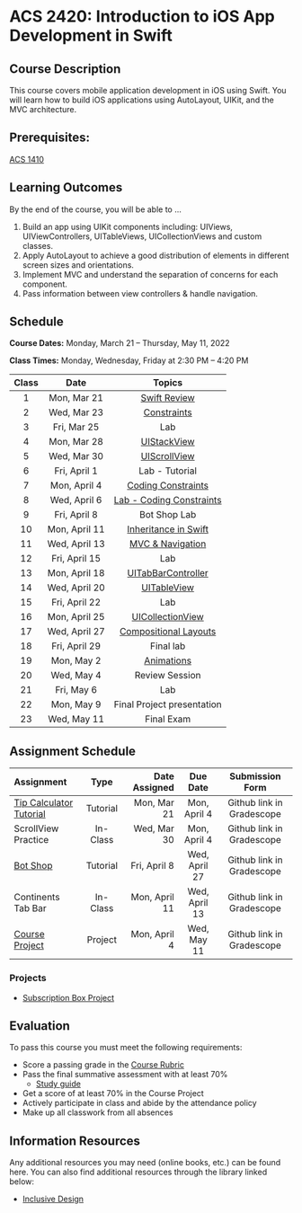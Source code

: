 # ACS 2420: Introduction to iOS App Development in Swift

## Course Description

This course covers mobile application development in iOS using Swift. You will learn how to build iOS applications using AutoLayout, UIKit, and the MVC architecture.

## Prerequisites:

[ACS 1410](https://github.com/Tech-at-DU/ACS-1410-Introduction-to-Swift)

## Learning Outcomes

By the end of the course, you will be able to ...

1. Build an app using UIKit components including: UIViews, UIViewControllers, UITableViews, UICollectionViews and custom classes.
1. Apply AutoLayout to achieve a good distribution of elements in different screen sizes and orientations.
1. Implement MVC and understand the separation of concerns for each component.
1. Pass information between view controllers & handle navigation.

## Schedule

**Course Dates:** Monday, March 21 – Thursday, May 11, 2022

**Class Times:** Monday, Wednesday, Friday at 2:30 PM – 4:20 PM

| Class |     Date     |          Topics            |
|:-----:|:------------:|:--------------------------:|
|  1 |  Mon, Mar 21    | [Swift Review]             |
|  2 |  Wed, Mar 23    | [Constraints]              |
|  3 |  Fri, Mar 25    | Lab                        |
|  4 |  Mon, Mar 28    | [UIStackView]              |
|  5 |  Wed, Mar 30    | [UIScrollView]             |
|  6 |  Fri, April 1   | Lab - Tutorial             |
|  7 |  Mon, April 4   | [Coding Constraints]       |
|  8 |  Wed, April 6   | [Lab - Coding Constraints] |
|  9 |  Fri, April 8   | Bot Shop Lab               |
| 10 |  Mon, April 11  | [Inheritance in Swift]     |
| 11 |  Wed, April 13  | [MVC & Navigation]         |
| 12 |  Fri, April 15  | Lab                        |
| 13 |  Mon, April 18  | [UITabBarController]       |
| 14 |  Wed, April 20  | [UITableView]              |
| 15 |  Fri, April 22  | Lab                        |
| 16 |  Mon, April 25  | [UICollectionView]         |
| 17 |  Wed, April 27  | [Compositional Layouts]    |
| 18 |  Fri, April 29  | Final lab                  |
| 19 |  Mon, May 2     | [Animations]               |
| 20 |  Wed, May 4     | Review Session             |
| 21 |  Fri, May 6     | Lab                        |
| 22 |  Mon, May 9     | Final Project presentation |
| 23 |  Wed, May 11    | Final Exam                 |

[Swift Review]: Lessons/00-Swift-Review/README.md
[Constraints]: Lessons/01-Autolayout/README.md
[UIStackView]: Lessons/01-Autolayout/README.md
[UIScrollView]: Lessons/02-AutoLayout/README.md
[Coding Constraints]: Lessons/03-CodingConstraints/README.md
[Lab - Coding Constraints]: Lessons/Lab-CodingConstraints/README.md
[Inheritance in Swift]: Lessons/04-CustomViews/README.md
[Lab - Custom Views]: Lessons/04-CustomViews/README.md
[MVC & Navigation]: Lessons/05-Intro-to-MVC/README.md
[UITabBarController]: Lessons/09-TabBarController/README.md
[Lab - UITabBarController]: Lessons/09-TabBarController/README.md
[UITableView]: Lessons/06-TableViews/README.md
[Lab - UITableView]: Lessons/06-TableViews/README.md
[UICollectionView]: Lessons/07-CollectionViews/README.md
[Compositional Layouts]: Lessons/08-CompositionalLayouts/README.md
[Animations]: Lessons/10-Animations/README.md

## Assignment Schedule

|    Assignment       | Type     | Date Assigned |   Due Date   |     Submission Form     |
|:--------------------|:--------:|--------------:|:------------:|:-----------------------:|
| [Tip Calculator Tutorial] | Tutorial |  Mon, Mar 21 |  Mon, April 4   | Github link in Gradescope  |
| ScrollView Practice | In-Class |  Wed, Mar 30       |  Mon, April 4   | Github link in Gradescope  |
| [Bot Shop]          | Tutorial |  Fri, April 8      |  Wed, April 27  | Github link in Gradescope  |
| Continents Tab Bar  | In-Class |  Mon, April 11     |  Wed, April 13  | Github link in Gradescope  |
| [Course Project]    | Project  |  Mon, April 4      |  Wed, May 11    | Github link in Gradescope  |

[Tip Calculator Tutorial]: https://github.com/Tech-at-DU/Tip-Calculator-Swift
[Bot Shop]: https://github.com/Tech-at-DU/BotShop-iOS
[Habitual App]: https://github.com/Tech-at-DU/Habitual-Swift4
[Course Project]: Assignments/classProject.md

### Projects

- [Subscription Box Project](Assignments/classProject.md)

## Evaluation

To pass this course you must meet the following requirements:

- Score a passing grade in the [Course Rubric](https://docs.google.com/document/d/1gLRYwJFzJdnkVoCVweombI2LCDxuM7pv4q4atuKPXDg/edit?usp=sharing)
- Pass the final summative assessment with at least 70%
    - [Study guide](StudyGuide.md)
- Get a score of at least 70% in the Course Project
- Actively participate in class and abide by the attendance policy
- Make up all classwork from all absences

##  Information Resources

Any additional resources you may need (online books, etc.) can be found here. You can also find additional resources through the library linked below:

<!-- - [make.sc/library](http://make.sc/library) -->
- [Inclusive Design](https://developer.apple.com/design/human-interface-guidelines/inclusion/overview)

<!-- 
## Make School Course Policies

- [Program Learning Outcomes](https://make.sc/program-learning-outcomes) - What you will achieve after finishing Make School, all courses are designed around these outcomes.
- [Grading System](https://make.sc/grading-system) - How grading is done at Make School
- [Code of Conduct, Equity, and Inclusion](https://make.sc/code-of-conduct) - Learn about Diversity and Inclusion at Make School
- [Academic Honesty](https://make.sc/academic-honesty-policy) - Our policies around plagerism, cheating, and other forms of academic misconduct
- [Attendance Policy](https://make.sc/attendance-policy) - What we expect from you in terms of attendance for all classes at Make School
- [Course Credit Policy](https://make.sc/course-credit-policy) - Our policy for how you obtain credit for your courses
- [Disability Services (Academic Accommodations)](https://make.sc/disability-services) - Services and accommodations we provide for students
- [Online Learning Tutorial](https://make.sc/online-learning-tutorial) - How to succeed in online learning at Make School
- [Student Handbook](https://make.sc/student-handbook) - Guidelines, policies, and resources for all Make School students -->
